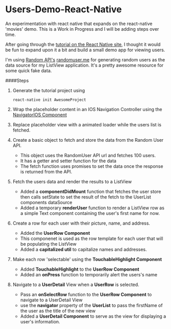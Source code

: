 # Users-Demo-React-Native
An experimentation with react native that expands on the react-native 'movies' demo. This is a Work in Progress and I will be adding steps over time.

After going through the [tutorial on the React Native site](http://facebook.github.io/react-native/docs/tutorial.html#content), I thought it would be fun to expand upon it a bit and build a small demo app for viewing users. 

I'm using [Random API's](https://twitter.com/randomapi) [randomuser.me](https://randomuser.me/) for generating random users as the data source for my ListView application. It's a pretty awesome resource for some quick fake data.

####Steps

1. Generate the tutorial project using 
    ```
    react-native init AwesomeProject
    ```

2. Wrap the placeholder content in an IOS Navigation Controller using the [NavigatorIOS Component](http://facebook.github.io/react-native/docs/navigatorios.html#content)

3. Replace placeholder view with a animated loader while the users list is fetched. 

4. Create a basic object to fetch and store the data from the Random User API.
    - This object uses the RandomUser API url and fetches 100 users.
    - It has a getter and setter function for the data
    - The fetch function uses promises to set the data once the response is returned from the API.

5. Fetch the users data and render the results to a ListView
    - Added a __componentDidMount__ function that fetches the user store then calls setState to set the result of the fetch to the UserList components dataSource
    - Added a temporary __renderUser__ function to render a ListView row as a simple Text component containing the user's first name for now. 

6. Create a row for each user with their picture, name, and address.
    - Added the __UserRow Component__
    - This componenet is used as the row template for each user that will be populating the ListView
    - Added a __capitalized util__ to capitalize names and addresses.

7. Make each row 'selectable' using the __TouchableHighlight Component__
    - Added __TouchableHighlight__ to the __UserRow Component__
    - Added an __onPress__ function to temporarily alert the users's name

8. Navigate to a __UserDetail__ View when a __UserRow__ is selected.
    - Pass an __onSelectRow__ function to the __UserRow Component__ to navigate to a UserDetail View
    - use the __navigator__ property of the __UserList__ to pass the firstName of the user as the title of the new view
    - Added a __UserDetail Component__  to serve as the view for displaying a user's information.
